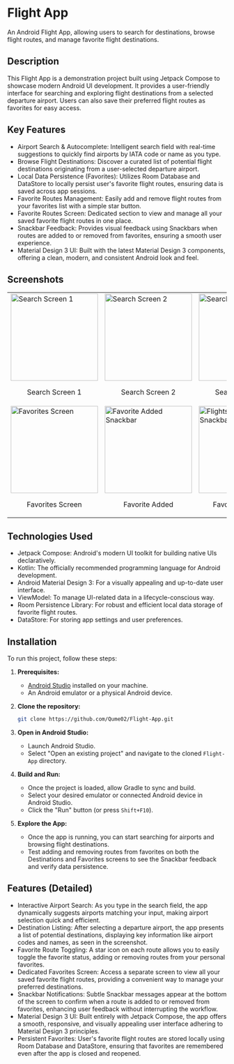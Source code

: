 # Flight App

An Android Flight App, allowing users to search for destinations, browse flight routes, and manage favorite flight destinations.

## Description

This Flight App is a demonstration project built using Jetpack Compose to showcase modern Android UI development. It provides a user-friendly interface for searching and exploring flight destinations from a selected departure airport. Users can also save their preferred flight routes as favorites for easy access.

## Key Features

*   Airport Search & Autocomplete: Intelligent search field with real-time suggestions to quickly find airports by IATA code or name as you type.
*   Browse Flight Destinations: Discover a curated list of potential flight destinations originating from a user-selected departure airport.
*   Local Data Persistence (Favorites): Utilizes Room Database and DataStore to locally persist user's favorite flight routes, ensuring data is saved across app sessions.
*   Favorite Routes Management: Easily add and remove flight routes from your favorites list with a simple star button.
*   Favorite Routes Screen: Dedicated section to view and manage all your saved favorite flight routes in one place.
*   Snackbar Feedback: Provides visual feedback using Snackbars when routes are added to or removed from favorites, ensuring a smooth user experience.
*   Material Design 3 UI: Built with the latest Material Design 3 components, offering a clean, modern, and consistent Android look and feel.

## Screenshots

<table>
  <tr>
    <td>
      <img src="https://github.com/user-attachments/assets/d6b1a01a-fb1a-454c-aa53-2318512cc9a4" width="200" alt="Search Screen 1">
      <p align="center">Search Screen 1</p>
    </td>
    <td>
      <img src="https://github.com/user-attachments/assets/75201380-03f5-499f-a764-7abafb060ee7" width="200" alt="Search Screen 2">
      <p align="center">Search Screen 2</p>
    </td>
    <td>
      <img src="https://github.com/user-attachments/assets/e650f2de-acb4-409e-9ba7-ef4b6afa70d6" width="200" alt="Search Screen 3">
      <p align="center">Search Screen 3</p>
    </td>
    <td>
      <img src="https://github.com/user-attachments/assets/d67974a4-a525-46fc-a13b-5a9e2ab35795" width="200" alt="Flights Screen">
      <p align="center">Flights Screen</p>
    </td>
  </tr>
  <tr>
    <td>
      <img src="https://github.com/user-attachments/assets/24772923-4fb4-4c91-be59-3a58394c581a" width="200" alt="Favorites Screen">
      <p align="center">Favorites Screen</p>
    </td>
    <td>
      <img src="https://github.com/user-attachments/assets/3189d546-f3ef-4744-bd27-3fe421c460e2" width="200" alt="Favorite Added Snackbar">
      <p align="center">Favorite Added</p>
    </td>
    <td>
      <img src="https://github.com/user-attachments/assets/3f12c0de-703f-4a3b-92bc-9f339ef1f5e1" width="200" alt="Flights Removed Snackbar">
      <p align="center">Favorite Removed</p>
    </td>
  </tr>
</table>

## Technologies Used

*   Jetpack Compose: Android's modern UI toolkit for building native UIs declaratively.
*   Kotlin: The officially recommended programming language for Android development.
*   Android Material Design 3: For a visually appealing and up-to-date user interface.
*   ViewModel: To manage UI-related data in a lifecycle-conscious way.
*   Room Persistence Library: For robust and efficient local data storage of favorite flight routes.
*   DataStore: For storing app settings and user preferences.

## Installation

To run this project, follow these steps:

1.  **Prerequisites:**
    *   [Android Studio](https://developer.android.com/studio) installed on your machine.
    *   An Android emulator or a physical Android device.

2.  **Clone the repository:**

    ```bash
    git clone https://github.com/Qume02/Flight-App.git
    ```

3.  **Open in Android Studio:**
    *   Launch Android Studio.
    *   Select "Open an existing project" and navigate to the cloned `Flight-App` directory.

4.  **Build and Run:**
    *   Once the project is loaded, allow Gradle to sync and build.
    *   Select your desired emulator or connected Android device in Android Studio.
    *   Click the "Run" button (or press `Shift+F10`).

5.  **Explore the App:**
    *   Once the app is running, you can start searching for airports and browsing flight destinations.
    *   Test adding and removing routes from favorites on both the Destinations and Favorites screens to see the Snackbar feedback and verify data persistence.

## Features (Detailed)

*   Interactive Airport Search: As you type in the search field, the app dynamically suggests airports matching your input, making airport selection quick and efficient.
*   Destination Listing: After selecting a departure airport, the app presents a list of potential destinations, displaying key information like airport codes and names, as seen in the screenshot.
*   Favorite Route Toggling: A star icon on each route allows you to easily toggle the favorite status, adding or removing routes from your personal favorites.
*   Dedicated Favorites Screen: Access a separate screen to view all your saved favorite flight routes, providing a convenient way to manage your preferred destinations.
*   Snackbar Notifications: Subtle Snackbar messages appear at the bottom of the screen to confirm when a route is added to or removed from favorites, enhancing user feedback without interrupting the workflow.
*   Material Design 3 UI: Built entirely with Jetpack Compose, the app offers a smooth, responsive, and visually appealing user interface adhering to Material Design 3 principles.
*   Persistent Favorites: User's favorite flight routes are stored locally using Room Database and DataStore, ensuring that favorites are remembered even after the app is closed and reopened.

